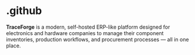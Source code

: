 # .github
**TraceForge** is a modern, self-hosted ERP-like platform designed for electronics and hardware companies to manage their component inventories, production workflows, and procurement processes — all in one place.
